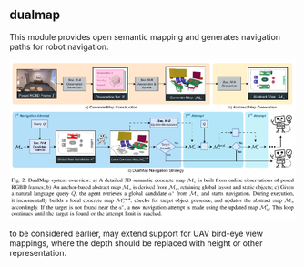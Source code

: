 ## dualmap

This module provides open semantic mapping and generates navigation paths for robot navigation.


![alt text](docs/dualmap.png)


to be considered earlier, may extend support for UAV bird-eye view mappings, where the depth should be replaced with height or other representation.